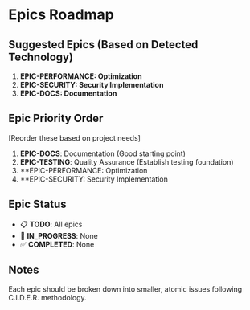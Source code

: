 # Epics Roadmap

## Suggested Epics (Based on Detected Technology)

1. **EPIC-PERFORMANCE: Optimization**
2. **EPIC-SECURITY: Security Implementation**
3. **EPIC-DOCS: Documentation**

## Epic Priority Order
[Reorder these based on project needs]

1. **EPIC-DOCS**: Documentation (Good starting point)
2. **EPIC-TESTING**: Quality Assurance (Establish testing foundation)
3. **EPIC-PERFORMANCE: Optimization
4. **EPIC-SECURITY: Security Implementation

## Epic Status
- 📋 **TODO**: All epics
- 🔄 **IN_PROGRESS**: None
- ✅ **COMPLETED**: None

## Notes
Each epic should be broken down into smaller, atomic issues following C.I.D.E.R. methodology.
